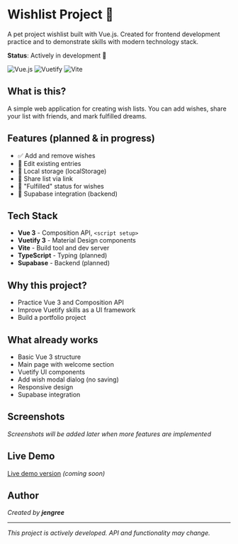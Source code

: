 # Wishlist Project 🎁

A pet project wishlist built with Vue.js. Created for frontend development practice and to demonstrate skills with modern technology stack.

**Status**: Actively in development 🚧

![Vue.js](https://img.shields.io/badge/Vue.js-35495E?style=for-the-badge&logo=vuedotjs&logoColor=4FC08D)
![Vuetify](https://img.shields.io/badge/Vuetify-1867C0?style=for-the-badge&logo=vuetify&logoColor=white)
![Vite](https://img.shields.io/badge/Vite-B73BFE?style=for-the-badge&logo=vite&logoColor=FFD62E)

## What is this?

A simple web application for creating wish lists. You can add wishes, share your list with friends, and mark fulfilled dreams.

## Features (planned & in progress)

- ✅ Add and remove wishes
- 🚧 Edit existing entries
- 🚧 Local storage (localStorage)
- 🚧 Share list via link
- 🚧 "Fulfilled" status for wishes
- 🚧 Supabase integration (backend)

## Tech Stack

- **Vue 3** - Composition API, `<script setup>`
- **Vuetify 3** - Material Design components
- **Vite** - Build tool and dev server
- **TypeScript** - Typing (planned)
- **Supabase** - Backend (planned)

## Why this project?

- Practice Vue 3 and Composition API
- Improve Vuetify skills as a UI framework
- Build a portfolio project

## What already works

- Basic Vue 3 structure
- Main page with welcome section
- Vuetify UI components
- Add wish modal dialog (no saving)
- Responsive design
- Supabase integration

## Screenshots

*Screenshots will be added later when more features are implemented*

## Live Demo

[Live demo version]() *(coming soon)*

## Author

*Created by **jengree***

---

*This project is actively developed. API and functionality may change.*
